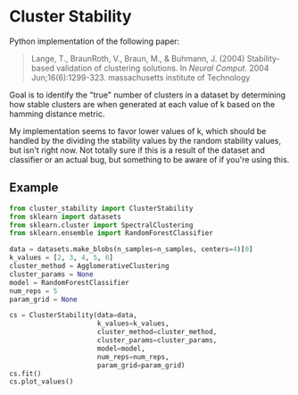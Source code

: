# Cluster Stability

Python implementation of the following paper:

> Lange, T., BraunRoth, V., Braun, M., & Buhmann, J. (2004) Stability-based validation of clustering solutions. In *Neural Comput*. 2004 Jun;16(6):1299-323. massachusetts institute of Technology


Goal is to identify the "true" number of clusters in a dataset by determining how stable clusters are when generated at each value of k based on the hamming distance metric.


My implementation seems to favor lower values of k, which should be handled by the dividing the stability values by the random stability values, but isn't right now. Not totally sure if this is a result of the dataset and classifier or an actual bug, but something to be aware of if you're using this.

## Example

```python
from cluster_stability import ClusterStability
from sklearn import datasets
from sklearn.cluster import SpectralClustering
from sklearn.ensemble import RandomForestClassifier

data = datasets.make_blobs(n_samples=n_samples, centers=4)[0]
k_values = [2, 3, 4, 5, 6]
cluster_method = AgglomerativeClustering
cluster_params = None
model = RandomForestClassifier
num_reps = 5
param_grid = None

cs = ClusterStability(data=data,
                      k_values=k_values,
                      cluster_method=cluster_method,
                      cluster_params=cluster_params,
                      model=model,
                      num_reps=num_reps,
                      param_grid=param_grid)
cs.fit()
cs.plot_values()
```
